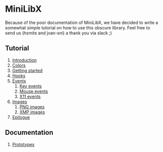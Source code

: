 # MiniLibX

Because of the poor documentation of MiniLibX, we have decided to write a
somewhat simple tutorial on how to use this obscure library. Feel free to send
us (hsmits and jvan-sni) a thank you via slack ;)

## Tutorial

1. [Introduction](./minilibx/introduction.html)
2. [Colors](./minilibx/colors.html)
3. [Getting started](./minilibx/getting_started.html)
4. [Hooks](./minilibx/hooks.html)
5. [Events](./minilibx/events.html)
    1. [Key events](./minilibx/events/key_events.html)
    2. [Mouse events](./minilibx/events/mouse_events.html)
    3. [X11 events](./minilibx/events/x11_events.html)
6. [Images](./minilibx/images.html)
    1. [PNG images](./minilibx/images/png_images.html)
    2. [XMP images](./minilibx/images/xmp_images.html)
7. [Epilogue](./minilibx/epilogue.html)

## Documentation

1. [Prototypes](./minilibx/prototypes.html)